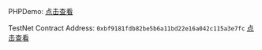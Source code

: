 
PHPDemo: [点击查看](https://github.com/doomhero/doomhero/blob/main/marketplace_contract/DoomWatchDemo.php)

TestNet Contract Address: ```0xbf9181fdb82be5b6a11bd22e16a042c115a3e7fc```  [点击查看](https://testnet.bscscan.com/address/0xbf9181fdb82be5b6a11bd22e16a042c115a3e7fc)
